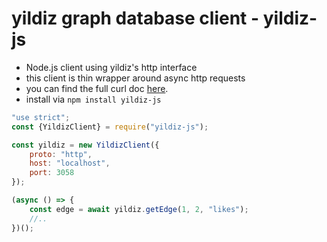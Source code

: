# yildiz graph database client - yildiz-js

- Node.js client using yildiz's http interface
- this client is thin wrapper around async http requests
- you can find the full curl doc [here](https://github.com/yildizdb/yildiz/blob/master/docs/curl.md).
- install via `npm install yildiz-js`

```javascript
"use strict";
const {YildizClient} = require("yildiz-js");

const yildiz = new YildizClient({
    proto: "http",
    host: "localhost",
    port: 3058
});

(async () => {
    const edge = await yildiz.getEdge(1, 2, "likes");
    //..
})();
```